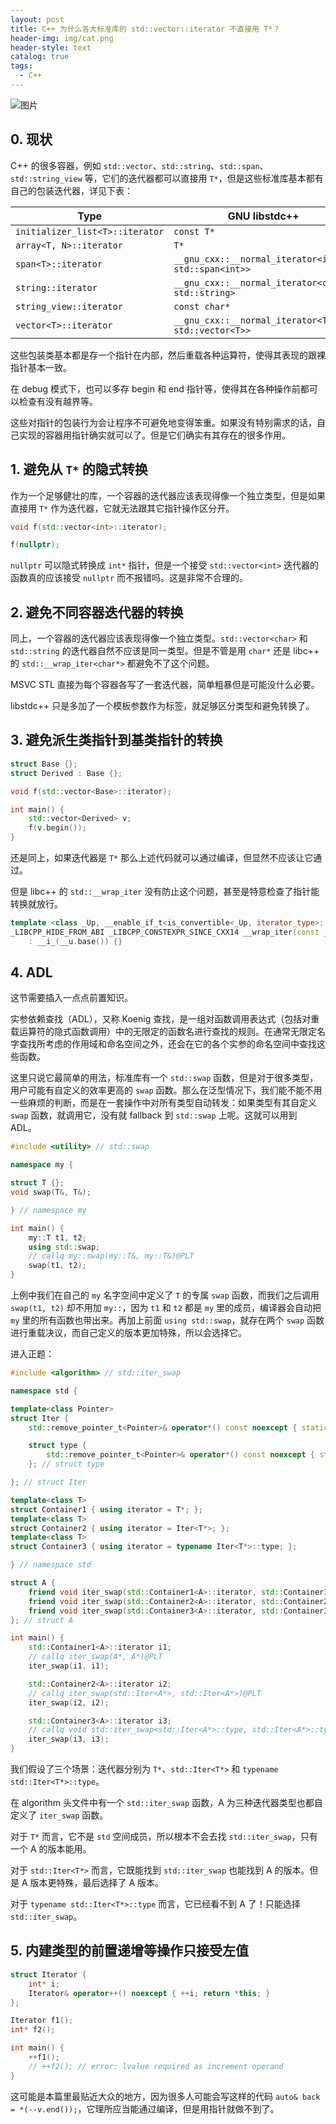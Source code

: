 ```yaml
---
layout: post
title: C++ 为什么各大标准库的 std::vector::iterator 不直接用 T*？
header-img: img/cat.png
header-style: text
catalog: true
tags:
  - C++
---
```


![图片](/img/cat.png)

## 0. 现状

C++ 的很多容器，例如 `std::vector`、`std::string`、`std::span`、`std::string_view` 等，它们的迭代器都可以直接用 `T*`，但是这些标准库基本都有自己的包装迭代器，详见下表：

| Type   | GNU libstdc++    | LLVM libc++  | MSVC STL |
|--------|--------------|---------|------|
| `initializer_list<T>::iterator` | `const T*` | `const T*` | `const T*` |
| `array<T, N>::iterator`          | `T*` | `T*` | `std::_Array_iterator<int,10>` |
| `span<T>::iterator`               | `__gnu_cxx::__normal_iterator<int*, std::span<int>>` | `std::__wrap_iter<int*>` | `std::_Span_iterator<int>` |
| `string::iterator`                | `__gnu_cxx::__normal_iterator<char*, std::string>` | `std::__wrap_iter<char*>` | `std::_String_iterator<std::_String_val<std::_Simple_types<char>>>` |
| `string_view::iterator`           | `const char*` | `const char*` | `std::_String_view_iterator<std::char_traits<char>>` |
| `vector<T>::iterator`             | `__gnu_cxx::__normal_iterator<T*, std::vector<T>>` | `std::__wrap_iter<T*>` | `std::_Vector_iterator<std::_Vector_val<std::_Simple_types<T>>>` |

这些包装类基本都是存一个指针在内部，然后重载各种运算符，使得其表现的跟裸指针基本一致。

在 debug 模式下，也可以多存 begin 和 end 指针等，使得其在各种操作前都可以检查有没有越界等。

这些对指针的包装行为会让程序不可避免地变得笨重。如果没有特别需求的话，自己实现的容器用指针确实就可以了。但是它们确实有其存在的很多作用。

## 1. 避免从 `T*` 的隐式转换

作为一个足够健壮的库，一个容器的迭代器应该表现得像一个独立类型，但是如果直接用 `T*` 作为迭代器，它就无法跟其它指针操作区分开。

```cpp
void f(std::vector<int>::iterator);

f(nullptr);
```

`nullptr` 可以隐式转换成 `int*` 指针，但是一个接受 `std::vector<int>` 迭代器的函数真的应该接受 `nullptr` 而不报错吗。这是非常不合理的。

## 2. 避免不同容器迭代器的转换

同上，一个容器的迭代器应该表现得像一个独立类型。`std::vector<char>` 和 `std::string` 的迭代器自然不应该是同一类型。但是不管是用 `char*` 还是 libc++ 的 `std::__wrap_iter<char*>` 都避免不了这个问题。

MSVC STL 直接为每个容器各写了一套迭代器，简单粗暴但是可能没什么必要。

libstdc++ 只是多加了一个模板参数作为标签，就足够区分类型和避免转换了。

## 3. 避免派生类指针到基类指针的转换

```cpp
struct Base {};
struct Derived : Base {};

void f(std::vector<Base>::iterator);

int main() {
    std::vector<Derived> v;
    f(v.begin());
}
```

还是同上，如果迭代器是 `T*` 那么上述代码就可以通过编译，但显然不应该让它通过。

但是 libc++ 的 `std::__wrap_iter` 没有防止这个问题，甚至是特意检查了指针能转换就放行。

```cpp
template <class _Up, __enable_if_t<is_convertible<_Up, iterator_type>::value, int> = 0>
_LIBCPP_HIDE_FROM_ABI _LIBCPP_CONSTEXPR_SINCE_CXX14 __wrap_iter(const __wrap_iter<_Up>& __u) _NOEXCEPT
    : __i_(__u.base()) {}
```

## 4. ADL

这节需要插入一点点前置知识。

实参依赖查找（ADL），又称 Koenig 查找，是一组对函数调用表达式（包括对重载运算符的隐式函数调用）中的无限定的函数名进行查找的规则。在通常无限定名字查找所考虑的作用域和命名空间之外，还会在它的各个实参的命名空间中查找这些函数。

这里只说它最简单的用法，标准库有一个 `std::swap` 函数，但是对于很多类型，用户可能有自定义的效率更高的 `swap` 函数。那么在泛型情况下，我们能不能不用一些麻烦的判断，而是在一套操作中对所有类型自动转发：如果类型有其自定义 `swap` 函数，就调用它，没有就 fallback 到 `std::swap` 上呢。这就可以用到 ADL。

```cpp
#include <utility> // std::swap

namespace my {

struct T {};
void swap(T&, T&);

} // namespace my

int main() {
    my::T t1, t2;
    using std::swap;
    // callq my::swap(my::T&, my::T&)@PLT
    swap(t1, t2);
}
```

上例中我们在自己的 `my` 名字空间中定义了 `T` 的专属 `swap` 函数，而我们之后调用 `swap(t1, t2)` 却不用加 `my::`，因为 `t1` 和 `t2` 都是 `my` 里的成员，编译器会自动把 `my` 里的所有函数也带出来。再加上前面 `using std::swap`，就存在两个 `swap` 函数进行重载决议，而自己定义的版本更加特殊，所以会选择它。

进入正题：

```cpp
#include <algorithm> // std::iter_swap

namespace std {

template<class Pointer>
struct Iter {
    std::remove_pointer_t<Pointer>& operator*() const noexcept { static std::remove_pointer_t<Pointer> res; return res; }

    struct type {
        std::remove_pointer_t<Pointer>& operator*() const noexcept { static std::remove_pointer_t<Pointer> res; return res; }
    }; // struct type

}; // struct Iter

template<class T>
struct Container1 { using iterator = T*; };
template<class T>
struct Container2 { using iterator = Iter<T*>; };
template<class T>
struct Container3 { using iterator = typename Iter<T*>::type; };

} // namespace std

struct A {
    friend void iter_swap(std::Container1<A>::iterator, std::Container1<A>::iterator);
    friend void iter_swap(std::Container2<A>::iterator, std::Container2<A>::iterator);
    friend void iter_swap(std::Container3<A>::iterator, std::Container3<A>::iterator);
}; // struct A

int main() {
    std::Container1<A>::iterator i1;
    // callq iter_swap(A*, A*)@PLT
    iter_swap(i1, i1);

    std::Container2<A>::iterator i2;
    // callq iter_swap(std::Iter<A*>, std::Iter<A*>)@PLT
    iter_swap(i2, i2);

    std::Container3<A>::iterator i3;
    // callq void std::iter_swap<std::Iter<A*>::type, std::Iter<A*>::type>(std::Iter<A*>::type, std::Iter<A*>::type)
    iter_swap(i3, i3);
}
```

我们假设了三个场景：迭代器分别为 `T*`、`std::Iter<T*>` 和 `typename std::Iter<T*>::type`。

在 algorithm 头文件中有一个 `std::iter_swap` 函数，A 为三种迭代器类型也都自定义了 `iter_swap` 函数。

对于 `T*` 而言，它不是 `std` 空间成员，所以根本不会去找 `std::iter_swap`，只有一个 A 的版本能用。

对于 `std::Iter<T*>` 而言，它既能找到 `std::iter_swap` 也能找到 A 的版本。但是 A 版本更特殊，最后选择了 A 版本。

对于 `typename std::Iter<T*>::type` 而言，它已经看不到 A 了！只能选择 `std::iter_swap`。

## 5. 内建类型的前置递增等操作只接受左值

```cpp
struct Iterator {
    int* i;
    Iterator& operator++() noexcept { ++i; return *this; }
};

Iterator f1();
int* f2();

int main() {
    ++f1();
    // ++f2(); // error: lvalue required as increment operand
}
```

这可能是本篇里最贴近大众的地方，因为很多人可能会写这样的代码 `auto& back = *(--v.end());`，它理所应当能通过编译，但是用指针就做不到了。
